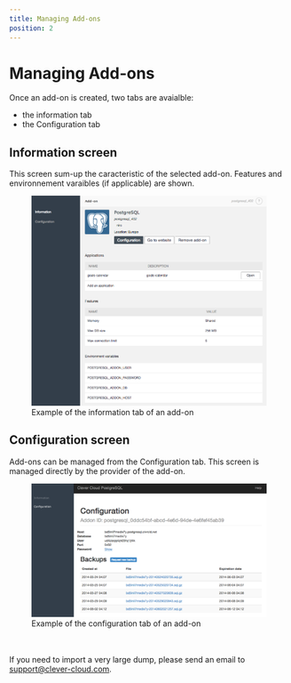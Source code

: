 ```yaml
---
title: Managing Add-ons
position: 2
---
```

# Managing Add-ons

Once an add-on is created, two tabs are avaialble:

* the information tab
* the Configuration tab


## Information screen

This screen sum-up the caracteristic of the selected add-on. 
Features and environnement varaibles (if applicable) are shown.

<figure class="cc-content-img">
  <a class="cc-content-img" href="/assets/images/managing-addons-info.png">
    <img src="/assets/images/managing-addons-info.png">
  </a>
  <figcaption>
    Example of the information tab of an add-on
  </figcaption>
</figure>

## Configuration screen

Add-ons can be managed from the Configuration tab.
This screen is managed directly by the provider of the add-on.

<figure class="cc-content-img">
  <a class="cc-content-img" href="/assets/images/managing-addons-config.png">
    <img src="/assets/images/managing-addons-config.png">
  </a>
  <figcaption>
    Example of the configuration tab of an add-on
  </figcaption>
</figure>

<br/><br/>If you need to import a very large dump, please send an email to <support@clever-cloud.com>.


